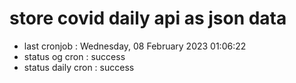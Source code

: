 # store covid daily api as json data

- last cronjob : Wednesday, 08 February 2023 01:06:22
- status og cron : success
- status daily cron : success
      
      